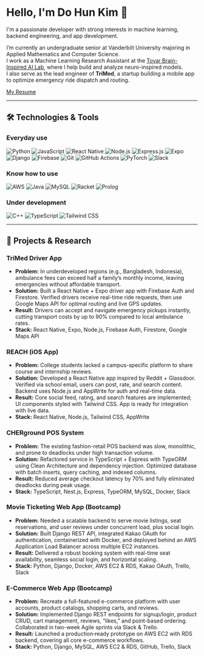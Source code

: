 # Hello, I'm Do Hun Kim 👋

I'm a passionate developer with strong interests in machine learning, backend engineering, and app development.

I’m currently an undergraduate senior at Vanderbilt University majoring in Applied Mathematics and Computer Science.  
I work as a Machine Learning Research Assistant at the [Tovar Brain-Inspired AI Lab](https://tovarlab.org/), where I help build and analyze neuro-inspired models.  
I also serve as the lead engineer of **TriMed**, a startup building a mobile app to optimize emergency ride dispatch and routing.

[My Resume](./Do_Hun_Kim_Resume.pdf)

---

## 🛠️ Technologies & Tools

### Everyday use
![Python](https://img.shields.io/badge/Python-3776AB?style=flat&logo=python&logoColor=white)
![JavaScript](https://img.shields.io/badge/JavaScript-F7DF1E?style=flat&logo=javascript&logoColor=black)
![React Native](https://img.shields.io/badge/React_Native-20232A?style=flat&logo=react&logoColor=61DAFB)
![Node.js](https://img.shields.io/badge/Node.js-339933?style=flat&logo=node.js&logoColor=white)
![Express.js](https://img.shields.io/badge/Express.js-000000?style=flat&logo=express&logoColor=white)
![Expo](https://img.shields.io/badge/Expo-000020?style=flat&logo=expo&logoColor=white)
![Django](https://img.shields.io/badge/Django-092E20?style=flat&logo=django&logoColor=white)
![Firebase](https://img.shields.io/badge/Firebase-FFCA28?style=flat&logo=firebase&logoColor=black)
![Git](https://img.shields.io/badge/Git-F05032?style=flat&logo=git&logoColor=white)
![GitHub Actions](https://img.shields.io/badge/GitHub_Actions-2088FF?style=flat&logo=github-actions&logoColor=white)
![PyTorch](https://img.shields.io/badge/PyTorch-EE4C2C?style=flat&logo=pytorch&logoColor=white)
![Slack](https://img.shields.io/badge/Slack-4A154B?style=flat&logo=slack&logoColor=white)

### Know how to use
![AWS](https://img.shields.io/badge/AWS-232F3E?style=flat&logo=amazon-aws&logoColor=white)
![Java](https://img.shields.io/badge/Java-007396?style=flat&logo=java&logoColor=white)
![MySQL](https://img.shields.io/badge/MySQL-4479A1?style=flat&logo=mysql&logoColor=white)
![Racket](https://img.shields.io/badge/Racket-9F1D20?style=flat&logo=racket&logoColor=white)
![Prolog](https://img.shields.io/badge/Prolog-742F2F?style=flat&logo=swipl&logoColor=white)

### Under development
![C++](https://img.shields.io/badge/C++-00599C?style=flat&logo=c%2B%2B&logoColor=white)
![TypeScript](https://img.shields.io/badge/TypeScript-3178C6?style=flat&logo=typescript&logoColor=white)
![Tailwind CSS](https://img.shields.io/badge/Tailwind_CSS-38B2AC?style=flat&logo=tailwind-css&logoColor=white)


---

## 📌 Projects & Research

### TriMed Driver App  
- **Problem:** In underdeveloped regions (e.g., Bangladesh, Indonesia), ambulance fees can exceed half a family’s monthly income, leaving emergencies without affordable transport.  
- **Solution:** Built a React Native + Expo driver app with Firebase Auth and Firestore. Verified drivers receive real-time ride requests, then use Google Maps API for optimal routing and live GPS updates.  
- **Result:** Drivers can accept and navigate emergency pickups instantly, cutting transport costs by up to 90% compared to local ambulance rates.  
- **Stack:** React Native, Expo, Node.js, Firebase Auth, Firestore, Google Maps API  

### REACH (iOS App)  
- **Problem:** College students lacked a campus-specific platform to share course and internship reviews.  
- **Solution:** Developed a React Native app inspired by Reddit + Glassdoor. Verified via school email, users can post, rate, and search content. Backend uses Node.js and AppWrite for auth and real-time data.  
- **Result:** Core social feed, rating, and search features are implemented; UI components styled with Tailwind CSS. App is ready for integration with live data.  
- **Stack:** React Native, Node.js, Tailwind CSS, AppWrite  



### CHERground POS System  
- **Problem:** The existing fashion-retail POS backend was slow, monolithic, and prone to deadlocks under high transaction volume.  
- **Solution:** Refactored service in TypeScript + Express with TypeORM using Clean Architecture and dependency injection. Optimized database with batch inserts, query caching, and indexed columns.  
- **Result:** Reduced average checkout latency by 70% and fully eliminated deadlocks during peak usage.  
- **Stack:** TypeScript, Nest.js, Express, TypeORM, MySQL, Docker, Slack

### Movie Ticketing Web App (Bootcamp)  
- **Problem:** Needed a scalable backend to serve movie listings, seat reservations, and user reviews under concurrent load, plus social login.  
- **Solution:** Built Django REST API, integrated Kakao OAuth for authentication, containerized with Docker, and deployed behind an AWS Application Load Balancer across multiple EC2 instances.  
- **Result:** Delivered a robust booking system with real-time seat availability, seamless social login, and horizontal scaling.  
- **Stack:** Python, Django, Docker, AWS EC2 & RDS, Kakao OAuth, Trello, Slack

### E-Commerce Web App (Bootcamp)  
- **Problem:** Recreate a full-featured e-commerce platform with user accounts, product catalogs, shopping carts, and reviews.  
- **Solution:** Implemented Django REST endpoints for signup/login, product CRUD, cart management, reviews, “likes,” and point-based ordering. Collaborated in two-week Agile sprints via Slack & Trello.  
- **Result:** Launched a production‐ready prototype on AWS EC2 with RDS backend, covering all core e-commerce workflows.  
- **Stack:** Python, Django, MySQL, AWS EC2 & RDS, GitHub, Trello, Slack

